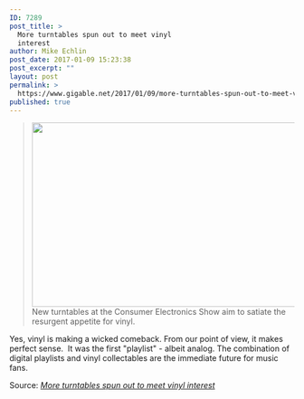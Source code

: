 ```yaml
---
ID: 7289
post_title: >
  More turntables spun out to meet vinyl
  interest
author: Mike Echlin
post_date: 2017-01-09 15:23:38
post_excerpt: ""
layout: post
permalink: >
  https://www.gigable.net/2017/01/09/more-turntables-spun-out-to-meet-vinyl-interest/
published: true
---
```

<blockquote><a href="https://gigable.net/wp-content/uploads/2017/01/636194923912544424-Stir-It-Up.jpg"><img class="alignnone wp-image-7301 size-full" src="https://gigable.net/wp-content/uploads/2017/01/636194923912544424-Stir-It-Up.jpg" width="580" height="326" /></a>New turntables at the Consumer Electronics Show aim to satiate the resurgent appetite for vinyl.</blockquote>
Yes, vinyl is making a wicked comeback. From our point of view, it makes perfect sense.  It was the first "playlist" - albeit analog. The combination of digital playlists and vinyl collectables are the immediate future for music fans.

Source: <em><a href="http://www.usatoday.com/story/tech/talkingtech/2017/01/08/more-turntables-spun-out-meet-vinyl-interest/96321874/">More turntables spun out to meet vinyl interest</a></em>